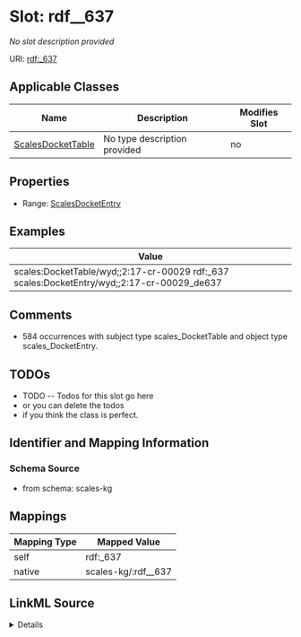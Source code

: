 

# Slot: rdf__637


_No slot description provided_





URI: [rdf:_637](http://www.w3.org/1999/02/22-rdf-syntax-ns#_637)



<!-- no inheritance hierarchy -->





## Applicable Classes

| Name | Description | Modifies Slot |
| --- | --- | --- |
| [ScalesDocketTable](../classes/ScalesDocketTable.md) | No type description provided |  no  |







## Properties

* Range: [ScalesDocketEntry](../classes/ScalesDocketEntry.md)






## Examples

| Value |
| --- |
| scales:DocketTable/wyd;;2:17-cr-00029 rdf:_637 scales:DocketEntry/wyd;;2:17-cr-00029_de637 |

## Comments

* 584 occurrences with subject type scales_DocketTable and object type scales_DocketEntry.

## TODOs

* TODO -- Todos for this slot go here
* or you can delete the todos
* if you think the class is perfect.

## Identifier and Mapping Information







### Schema Source


* from schema: scales-kg




## Mappings

| Mapping Type | Mapped Value |
| ---  | ---  |
| self | rdf:_637 |
| native | scales-kg/:rdf__637 |




## LinkML Source

<details>
```yaml
name: rdf__637
description: No slot description provided
todos:
- TODO -- Todos for this slot go here
- or you can delete the todos
- if you think the class is perfect.
comments:
- 584 occurrences with subject type scales_DocketTable and object type scales_DocketEntry.
examples:
- value: scales:DocketTable/wyd;;2:17-cr-00029 rdf:_637 scales:DocketEntry/wyd;;2:17-cr-00029_de637
from_schema: scales-kg
rank: 1000
slot_uri: rdf:_637
alias: rdf__637
domain_of:
- scales_DocketTable
range: scales_DocketEntry

```
</details>